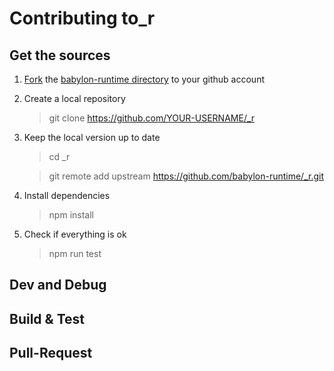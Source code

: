 # Contributing to_r

## Get the sources

1. [Fork](https://help.github.com/en/articles/fork-a-repo)  the [babylon-runtime directory](https://github.com/babylon-runtime/_r) to your github account 
2. Create a local repository 
    > git clone https://github.com/YOUR-USERNAME/_r
3. Keep the local version up to date
    > cd _r        
                                                                                                                     
    > git remote add upstream https://github.com/babylon-runtime/_r.git
4. Install dependencies
    > npm install
5. Check if everything is ok
    > npm run test

## Dev and Debug

## Build & Test

## Pull-Request



